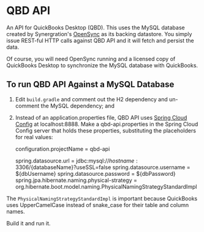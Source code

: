 # QBD API

An API for QuickBooks Desktop (QBD). This uses the MySQL database created by Synergration's [OpenSync](http://synergration.com/software/opensync/) as its backing datastore. You simply issue REST-ful HTTP calls against QBD API and it will fetch and persist the data.

Of course, you will need OpenSync running and a licensed copy of QuickBooks Desktop to synchronize the MySQL database with QuickBooks.

## To run QBD API Against a MySQL Database

1. Edit `build.gradle` and comment out the H2 dependency and un-comment the MySQL dependency; and 
2. Instead of an application.properties file, QBD API uses [Spring Cloud Config](https://cloud.spring.io/spring-cloud-config/) at localhost:8888. Make a qbd-api.properties in the Spring Cloud Config server that holds these properties, substituting the placeholders for real values:

    configuration.projectName = qbd-api
    
    spring.datasource.url = jdbc:mysql://${hostname}:3306/${databaseName}?useSSL=false
    spring.datasource.username = ${dbUsername}
    spring.datasource.password = ${dbPassword}
    spring.jpa.hibernate.naming.physical-strategy = org.hibernate.boot.model.naming.PhysicalNamingStrategyStandardImpl

The `PhysicalNamingStrategyStandardImpl` is important because QuickBooks uses UpperCamelCase instead of snake_case for their table and column names.

Build it and run it.
